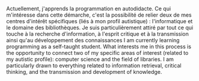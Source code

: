 Actuellement, j'apprends la programmation en autodidacte. Ce qui m'intéresse dans cette démarche, c'est la possibilité de relier deux de mes centres d'intérêt spécifiques (liés à mon profil autistique) : l'informatique et le domaine des bibliothèques. Je suis particulièrement attiré par tout ce qui touche à la recherche d'information, à l'esprit critique et à la transmission ainsi qu'au développement des connaissances
I am currently learning programming as a self-taught student. What interests me in this process is the opportunity to connect two of my specific areas of interest (related to my autistic profile): computer science and the field of libraries. I am particularly drawn to everything related to information retrieval, critical thinking, and the transmission and development of knowledge.
